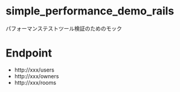 # simple_performance_demo_rails
パフォーマンステストツール検証のためのモック

# Endpoint
- http://xxx/users
- http://xxx/owners
- http://xxx/rooms
